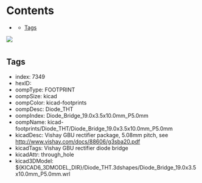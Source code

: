 



Contents
========

* [](#)
	* [Tags](#tags)
  
![][im]
# 

## Tags

- index: 7349
- hexID: 
- oompType: FOOTPRINT
- oompSize: kicad
- oompColor: kicad-footprints
- oompDesc: Diode_THT
- oompIndex: Diode_Bridge_19.0x3.5x10.0mm_P5.0mm
- oompName: kicad-footprints/Diode_THT/Diode_Bridge_19.0x3.5x10.0mm_P5.0mm
- kicadDesc: Vishay GBU rectifier package, 5.08mm pitch, see http://www.vishay.com/docs/88606/g3sba20.pdf
- kicadTags: Vishay GBU rectifier diode bridge
- kicadAttr: through_hole
- kicad3DModel: ${KICAD6_3DMODEL_DIR}/Diode_THT.3dshapes/Diode_Bridge_19.0x3.5x10.0mm_P5.0mm.wrl



[im]: image.png
